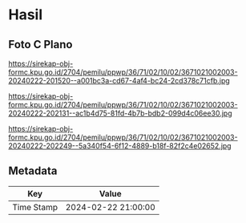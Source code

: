 # Hasil

## Foto C Plano

https://sirekap-obj-formc.kpu.go.id/2704/pemilu/ppwp/36/71/02/10/02/3671021002003-20240222-201520--a001bc3a-cd67-4af4-bc24-2cd378c71cfb.jpg

https://sirekap-obj-formc.kpu.go.id/2704/pemilu/ppwp/36/71/02/10/02/3671021002003-20240222-202131--ac1b4d75-81fd-4b7b-bdb2-099d4c06ee30.jpg

https://sirekap-obj-formc.kpu.go.id/2704/pemilu/ppwp/36/71/02/10/02/3671021002003-20240222-202249--5a340f54-6f12-4889-b18f-82f2c4e02652.jpg


## Metadata

| Key        | Value               |
| ---------- | ------------------- |
| Time Stamp | 2024-02-22 21:00:00 |



